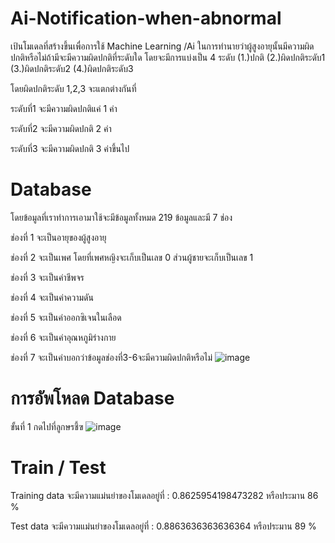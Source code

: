 # Ai-Notification-when-abnormal
เป้นโมเดลที่สร้างขึ้นเพื่อการใช้ Machine Learning /Ai ในการทำนายว่าผู้สูงอายุนั้นมีความผิดปกติหรือไม่ถ้ามีจะมีความผิดปกติที่ระดับใด
โดยจะมีการแบ่งเป็น 4 ระดับ (1.)ปกติ   (2.)ผิดปกติระดับ1   (3.)ผิดปกติระดับ2   (4.)ผิดปกติระดับ3 

โดยผิดปกติระดับ 1,2,3 จะแตกต่างกันที่ 

ระดับที่1 จะมีความผิดปกติแค่ 1 ค่า    

ระดับที่2 จะมีความผิดปกติ 2 ค่า    

ระดับที่3 จะมีความผิดปกติ 3 ค่าขึ้นไป

#  Database        
โดยข้อมูลที่เราทำการเอามาใช้จะมีข้อมูลทั้งหมด 219 ข้อมูลและมี 7 ช่อง 

ช่องที่ 1 จะเป็นอายุของผู้สูงอายุ

ช่องที่ 2 จะเป็นเพศ โดยที่เพศหญิงจะเก็บเป็นเลข 0 ส่วนผู้ชายจะเก็บเป็นเลข 1

ช่องที่ 3 จะเป็นค่าชีพจร

ช่องที่ 4 จะเป็นค่าความดัน

ช่องที่ 5 จะเป็นค่าออกซิเจนในเลือด

ช่องที่ 6 จะเป็นค่าอุณหภูมิร่างกาย

ช่องที่ 7 จะเป็นค่าบอกว่าข้อมูลช่องที่3-6จะมีความผิดปกติหรือไม่
![image](https://user-images.githubusercontent.com/96381276/146791180-84eb2408-40d0-44b4-b3f1-9affe8bc90a8.png)

# การอัพโหลด Database 
  ขั้นที่ 1 กดไปที่ลูกษรชี้ฃ
  ![image](https://user-images.githubusercontent.com/96381276/147100431-efdadc6b-8477-487f-8f02-bdc6e43d0bdb.png)

    
# Train / Test
Training data จะมีความแม่นยำของโมเดลอยู่ที่ :  0.8625954198473282 หรือประมาน 86 %

Test data จะมีความแม่นยำของโมเดลอยู่ที่ :  0.8863636363636364 หรือประมาน 89 %
